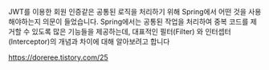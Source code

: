 JWT를 이용한 회원 인증같은 공통된 로직을 처리하기 위해 Spring에서 어떤 것을 사용해야하는지 의문이 들었습니다. Spring에서는 공통된 작업을 처리하여 중복 코드를 제거할 수 있도록 많은 기능들을 제공하는데, 대표적인 필터(Filter) 와 인터셉터(Interceptor)의 개념과 차이에 대해 알아보려고 합니다

https://doreree.tistory.com/25